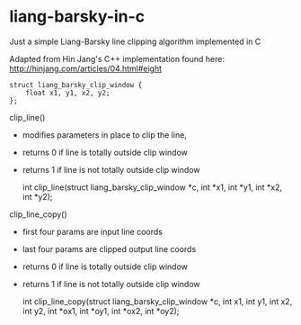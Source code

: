 liang-barsky-in-c
=================

Just a simple Liang-Barsky line clipping algorithm implemented in C

Adapted from Hin Jang's C++ implementation found here:
http://hinjang.com/articles/04.html#eight

    struct liang_barsky_clip_window {
    	float x1, y1, x2, y2;
    };

clip_line()
 * modifies parameters in place to clip the line,
 * returns 0 if line is totally outside clip window
 * returns 1 if line is not totally outside clip window

    int clip_line(struct liang_barsky_clip_window *c,
     			int *x1, int *y1, int *x2,  int *y2);

clip_line_copy()
 * first four params are input line coords
 * last four params are clipped output line coords
 * returns 0 if line is totally outside clip window
 * returns 1 if line is not totally outside clip window

    int clip_line_copy(struct liang_barsky_clip_window *c,
    			int x1, int y1, int x2, int y2,
    			int *ox1, int *oy1, int *ox2, int *oy2);

